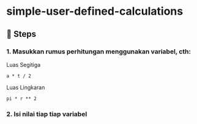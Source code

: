 # simple-user-defined-calculations

## :pushpin: Steps

### 1. Masukkan rumus perhitungan menggunakan variabel, cth:

Luas Segitiga

```
a * t / 2
```

Luas Lingkaran

```
pi * r ** 2
```

### 2. Isi nilai tiap tiap variabel
